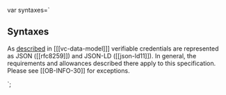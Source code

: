 var syntaxes=`

## Syntaxes

As [described](https://www.w3.org/TR/vc-data-model/#syntaxes) in [[[vc-data-model]]] verifiable credentials
are represented as JSON ([[rfc8259]]) and JSON-LD ([[json-ld11]]). In general, the requirements and allowances described there
apply to this specification. Please see [[OB-INFO-30]] for exceptions.

`;
